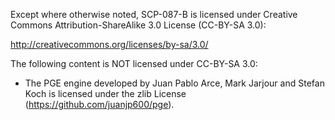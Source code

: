 Except where otherwise noted, SCP-087-B is licensed under Creative Commons Attribution-ShareAlike 3.0 License (CC-BY-SA 3.0):

http://creativecommons.org/licenses/by-sa/3.0/

The following content is NOT licensed under CC-BY-SA 3.0:
 - The PGE engine developed by Juan Pablo Arce, Mark Jarjour and Stefan Koch is licensed under the zlib License (https://github.com/juanjp600/pge).
 
